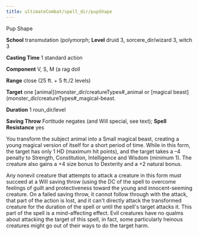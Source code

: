 ```yaml
---
title: ultimateCombat/spell_dir/pupShape
---
```

Pup Shape

**School** transmutation (polymorph; **Level** druid 3, sorcere_dir/wizard 3, witch 3

**Casting Time** 1 standard action

**Component** V, S, M (a rag doll

**Range** close (25 ft. + 5 ft./2 levels)

**Target** one [animal](monster_dir/creatureTypes#_animal or [magical beast](monster_dir/creatureTypes#_magical-beast.

**Duration** 1 roun_dir/level

**Saving Throw** Fortitude negates (and Will special, see text); **Spell Resistance** yes

You transform the subject animal into a Small magical beast, creating a young magical version of itself for a short period of time. While in this form, the target has only 1 HD (maximum hit points), and the target takes a –4 penalty to Strength, Constitution, Intelligence and Wisdom (minimum 1). The creature also gains a +4 size bonus to Dexterity and a +2 natural bonus.

Any nonevil creature that attempts to attack a creature in this form must succeed at a Will saving throw (using the DC of the spell to overcome feelings of guilt and protectiveness toward the young and innocent-seeming creature. On a failed saving throw, it cannot follow through with the attack, that part of the action is lost, and it can't directly attack the transformed creature for the duration of the spell or until the spell's target attacks it. This part of the spell is a mind-affecting effect. Evil creatures have no qualms about attacking the target of this spell, in fact, some particularly heinous creatures might go out of their ways to do the target harm.

